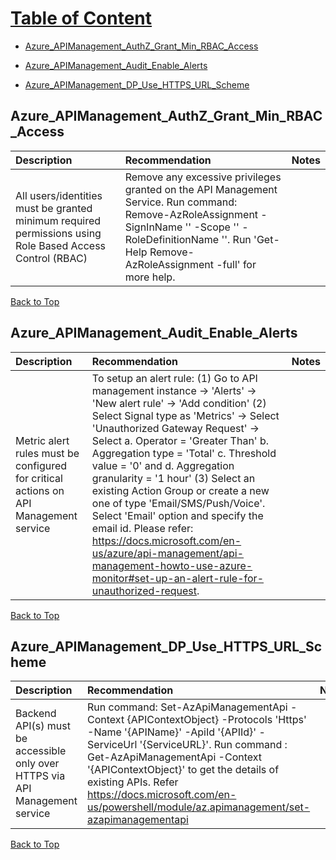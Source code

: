 # [Table of Content](#content)
- [Azure_APIManagement_AuthZ_Grant_Min_RBAC_Access](#Azure_APIManagement_AuthZ_Grant_Min_RBAC_Access)

- [Azure_APIManagement_Audit_Enable_Alerts](#Azure_APIManagement_Audit_Enable_Alerts)

- [Azure_APIManagement_DP_Use_HTTPS_URL_Scheme](#Azure_APIManagement_DP_Use_HTTPS_URL_Scheme)

## Azure_APIManagement_AuthZ_Grant_Min_RBAC_Access
|Description|Recommendation|Notes
|:---------|:----------|:-------------|
|All users/identities must be granted minimum required permissions using Role Based Access Control (RBAC)|Remove any excessive privileges granted on the API Management Service. Run command: Remove-AzRoleAssignment -SignInName '<SignInName>' -Scope '<Scope>' -RoleDefinitionName '<RoleDefinitionName>'. Run 'Get-Help Remove-AzRoleAssignment -full' for more help.|


[Back to Top](#content)


## Azure_APIManagement_Audit_Enable_Alerts
|Description|Recommendation|Notes
|:---------|:----------|:-------------|
|Metric alert rules must be configured for critical actions on API Management service|To setup an alert rule: (1) Go to API management instance -> 'Alerts' -> 'New alert rule' -> 'Add condition' (2) Select Signal type as 'Metrics' -> Select 'Unauthorized Gateway Request' -> Select a. Operator = 'Greater Than' b. Aggregation type = 'Total' c. Threshold value = '0' and d. Aggregation granularity = '1 hour' (3) Select an existing Action Group or create a new one of type 'Email/SMS/Push/Voice'. Select 'Email' option and specify the email id. Please refer: https://docs.microsoft.com/en-us/azure/api-management/api-management-howto-use-azure-monitor#set-up-an-alert-rule-for-unauthorized-request.|


[Back to Top](#content)


## Azure_APIManagement_DP_Use_HTTPS_URL_Scheme
|Description|Recommendation|Notes
|:---------|:----------|:-------------|
|Backend API(s) must be accessible only over HTTPS via API Management service|Run command: Set-AzApiManagementApi -Context {APIContextObject} -Protocols 'Https' -Name '{APIName}' -ApiId '{APIId}' -ServiceUrl '{ServiceURL}'. Run command : Get-AzApiManagementApi -Context '{APIContextObject}' to get the details of existing APIs. Refer https://docs.microsoft.com/en-us/powershell/module/az.apimanagement/set-azapimanagementapi|


[Back to Top](#content)


